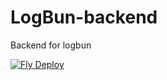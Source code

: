 # LogBun-backend
Backend for logbun

[![Fly Deploy](https://github.com/LogBunny/LogBunny-backend/actions/workflows/fly.yml/badge.svg)](https://github.com/LogBunny/LogBunny-backend/actions/workflows/fly.yml)
